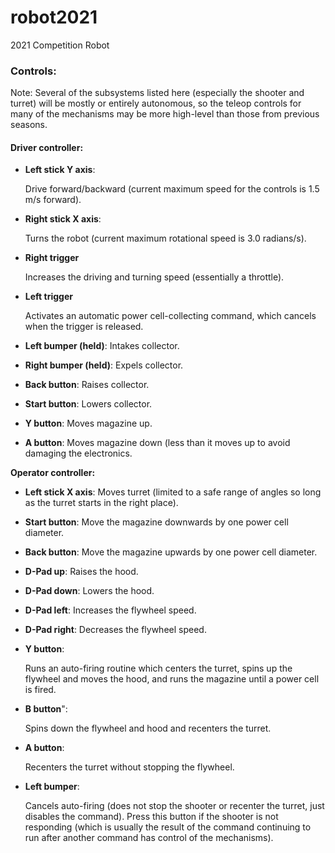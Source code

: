# robot2021
2021 Competition Robot

### Controls:

Note: Several of the subsystems listed here (especially the shooter and turret) will be mostly or entirely autonomous,
so the teleop controls for many of the mechanisms may be more high-level than those from previous seasons.

#### Driver controller:
  - **Left stick Y axis**:

    Drive forward/backward (current maximum speed for the controls is 1.5 m/s forward).
  - **Right stick X axis**:

    Turns the robot (current maximum rotational speed is 3.0 radians/s).
  - **Right trigger**

    Increases the driving and turning speed (essentially a throttle).
  - **Left trigger**

     Activates an automatic power cell-collecting command, which cancels when the trigger is released.
  -  **Left bumper (held)**: Intakes collector.
  -  **Right bumper (held)**: Expels collector.
  -  **Back button**: Raises collector.
  -  **Start button**: Lowers collector.
  -  **Y button**: Moves magazine up.
  -  **A button**: Moves magazine down (less than it moves up to avoid damaging the electronics.

**Operator controller:**
  -  **Left stick X axis**: Moves turret (limited to a safe range of angles so long as the turret starts in the right place).
  -  **Start button**: Move the magazine downwards by one power cell diameter.
  -  **Back button**: Move the magazine upwards by one power cell diameter.
  -  **D-Pad up**: Raises the hood.
  -  **D-Pad down**: Lowers the hood.
  -  **D-Pad left**: Increases the flywheel speed.
  -  **D-Pad right**: Decreases the flywheel speed.
  -  **Y button**:

      Runs an auto-firing routine which centers the turret, spins up the flywheel and moves the hood, and runs the magazine until a power cell is fired.
  -  **B button**":

      Spins down the flywheel and hood and recenters the turret.
  -  **A button**: 

      Recenters the turret without stopping the flywheel.
  -  **Left bumper**:

      Cancels auto-firing (does not stop the shooter or recenter the turret, just disables the command). Press this button if the shooter is not responding (which is usually the result of the command continuing to run after another command has control of the mechanisms).
